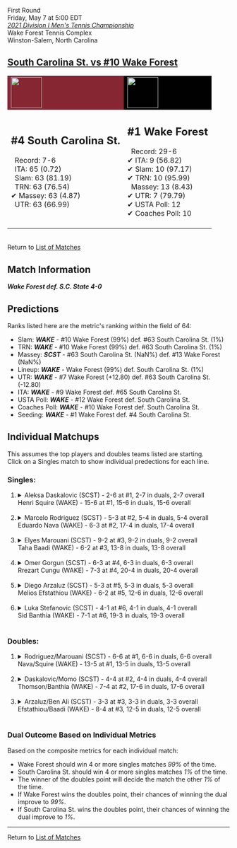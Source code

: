 First Round  
Friday, May 7 at 5:00 EDT  
[*2021 Division I Men's Tennis Championship*](../index.md)  
Wake Forest Tennis Complex  
Winston-Salem, North Carolina  
## [South Carolina St. vs #10 Wake Forest](https://www.ncaa.com/game/5833397)  

<table><tr style="background-color: #d9d9d9 !important"><td style="background-color: #862633 !important"><img src="https://www.ncaa.com/sites/default/files/images/logos/schools/s/south-carolina-st.70.png" width="70" height="70" /></td><td style="background-color: #010101 !important"><img src="https://www.ncaa.com/sites/default/files/images/logos/schools/w/wake-forest.70.png" width="70" height="70" /></td></tr><tr>
<td>  

<h2>#4 South Carolina St.</h2>  
&nbsp; Record: 7-6<br>  
&nbsp; ITA: 65 (0.72)<br>  
&nbsp; Slam: 63 (81.19)<br>  
&nbsp; TRN: 63 (76.54)<br>  
&#10004; Massey: 63 (4.87)<br>  
&nbsp; UTR: 63 (66.99)<br>  
<br>  

</td>
<td>  

<h2>#1 Wake Forest</h2>  
&nbsp; Record: 29-6<br>  
&#10004; ITA: 9 (56.82)<br>  
&#10004; Slam: 10 (97.17)<br>  
&#10004; TRN: 10 (95.99)<br>  
&nbsp; Massey: 13 (8.43)<br>  
&#10004; UTR: 7 (79.79)<br>  
&#10004; USTA Poll: 12<br>  
&#10004; Coaches Poll: 10<br>  
<br>  

</td>
</tr></table>  


<br>Return to [List of Matches](../index.md)  

## Match Information  
***Wake Forest def. S.C. State 4-0***  

## Predictions  

Ranks listed here are the metric's ranking within the field of 64:  
- Slam: ***WAKE*** - #10 Wake Forest (99%) def. #63 South Carolina St. (1%)  
- TRN: ***WAKE*** - #10 Wake Forest (99%) def. #63 South Carolina St. (1%)  
- Massey: ***SCST*** - #63 South Carolina St. (NaN%) def. #13 Wake Forest (NaN%)  
- Lineup: ***WAKE*** - Wake Forest (99%) def. South Carolina St. (1%)  
- UTR: ***WAKE*** - #7 Wake Forest (+12.80) def. #63 South Carolina St. (-12.80)  
- ITA: ***WAKE*** - #9 Wake Forest def. #65 South Carolina St.  
- USTA Poll: ***WAKE*** - #12 Wake Forest def. South Carolina St.  
- Coaches Poll: ***WAKE*** - #10 Wake Forest def. South Carolina St.  
- Seeding: ***WAKE*** - #1 Wake Forest def. #4 South Carolina St.  

## Individual Matchups  
This assumes the top players and doubles teams listed are starting.  
Click on a Singles match to show individual predections for each line.  

### Singles:  

<ol>
<li><details>
<summary markdown="span">Aleksa Daskalovic (SCST) - 2-6 at #1, 2-7 in duals, 2-7 overall<br>Henri Squire (WAKE) - 15-6 at #1, 15-6 in duals, 15-6 overall</summary>
<h4>Predictions</h4><ul>
<li>Composite: <b><i>WAKE</i></b> - Squire (97%) def. Daskalovic (3%)</li>  
<li>Slam: <b><i>WAKE</i></b> - Squire (100%) def. Daskalovic (0%)</li>  
<li>TRN: <b><i>WAKE</i></b> - Squire (100%) def. Daskalovic (0%)</li>  
<li>Massey: <b><i>WAKE</i></b> - Squire (90%) def. Daskalovic (10%)</li>  
<li>UTR: <b><i>WAKE</i></b> - Squire (99%) def. Daskalovic (1%)</li>  
<li>ITA: <b><i>WAKE</i></b> - Squire (38.10) def. Daskalovic (0.00)</li>  
</ul>
</details>&nbsp;</li>
<li><details>
<summary markdown="span">Marcelo Rodriguez (SCST) - 5-3 at #2, 5-4 in duals, 5-4 overall<br>Eduardo Nava (WAKE) - 6-3 at #2, 17-4 in duals, 17-4 overall</summary>
<h4>Predictions</h4><ul>
<li>Composite: <b><i>WAKE</i></b> - Nava (98%) def. Rodriguez (2%)</li>  
<li>Slam: <b><i>WAKE</i></b> - Nava (99%) def. Rodriguez (1%)</li>  
<li>TRN: <b><i>WAKE</i></b> - Nava (99%) def. Rodriguez (1%)</li>  
<li>Massey: <b><i>SCST</i></b> - Rodriguez (NaN%) def. Nava (NaN%)</li>  
<li>UTR: <b><i>WAKE</i></b> - Nava (97%) def. Rodriguez (3%)</li>  
<li>ITA: <b><i>WAKE</i></b> - Nava (19.97) def. Rodriguez (0.00)</li>  
</ul>
</details>&nbsp;</li>
<li><details>
<summary markdown="span">Elyes Marouani (SCST) - 9-2 at #3, 9-2 in duals, 9-2 overall<br>Taha Baadi (WAKE) - 6-2 at #3, 13-8 in duals, 13-8 overall</summary>
<h4>Predictions</h4><ul>
<li>Composite: <b><i>WAKE</i></b> - Baadi (99%) def. Marouani (1%)</li>  
<li>Slam: <b><i>WAKE</i></b> - Baadi (100%) def. Marouani (0%)</li>  
<li>TRN: <b><i>WAKE</i></b> - Baadi (100%) def. Marouani (0%)</li>  
<li>Massey: <b><i>SCST</i></b> - Marouani (NaN%) def. Baadi (NaN%)</li>  
<li>UTR: <b><i>WAKE</i></b> - Baadi (99%) def. Marouani (1%)</li>  
<li>ITA: <b><i>WAKE</i></b> - Baadi (6.71) def. Marouani (1.53)</li>  
</ul>
</details>&nbsp;</li>
<li><details>
<summary markdown="span">Omer Gorgun (SCST) - 6-3 at #4, 6-3 in duals, 6-3 overall<br>Rrezart Cungu (WAKE) - 7-3 at #4, 20-4 in duals, 20-4 overall</summary>
<h4>Predictions</h4><ul>
<li>Composite: <b><i>WAKE</i></b> - Cungu (99%) def. Gorgun (1%)</li>  
<li>Slam: <b><i>WAKE</i></b> - Cungu (99%) def. Gorgun (1%)</li>  
<li>TRN: <b><i>WAKE</i></b> - Cungu (99%) def. Gorgun (1%)</li>  
<li>Massey: <b><i>SCST</i></b> - Gorgun (NaN%) def. Cungu (NaN%)</li>  
<li>UTR: <b><i>WAKE</i></b> - Cungu (98%) def. Gorgun (2%)</li>  
<li>ITA: <b><i>WAKE</i></b> - Cungu (3.35) def. Gorgun (0.00)</li>  
</ul>
</details>&nbsp;</li>
<li><details>
<summary markdown="span">Diego Arzaluz (SCST) - 5-3 at #5, 5-3 in duals, 5-3 overall<br>Melios Efstathiou (WAKE) - 6-2 at #5, 12-6 in duals, 12-6 overall</summary>
<h4>Predictions</h4><ul>
<li>Composite: <b><i>WAKE</i></b> - Efstathiou (97%) def. Arzaluz (3%)</li>  
<li>Slam: <b><i>WAKE</i></b> - Efstathiou (100%) def. Arzaluz (0%)</li>  
<li>TRN: <b><i>WAKE</i></b> - Efstathiou (100%) def. Arzaluz (0%)</li>  
<li>Massey: <b><i>WAKE</i></b> - Efstathiou (90%) def. Arzaluz (10%)</li>  
<li>UTR: <b><i>WAKE</i></b> - Efstathiou (99%) def. Arzaluz (1%)</li>  
<li>ITA: <b><i>WAKE</i></b> - Efstathiou (2.09) def. Arzaluz (0.00)</li>  
</ul>
</details>&nbsp;</li>
<li><details>
<summary markdown="span">Luka Stefanovic (SCST) - 4-1 at #6, 4-1 in duals, 4-1 overall<br>Sid Banthia (WAKE) - 7-1 at #6, 19-3 in duals, 19-3 overall</summary>
<h4>Predictions</h4><ul>
<li>Composite: <b><i>WAKE</i></b> - Banthia (97%) def. Stefanovic (3%)</li>  
<li>Slam: <b><i>WAKE</i></b> - Banthia (100%) def. Stefanovic (0%)</li>  
<li>TRN: <b><i>WAKE</i></b> - Banthia (100%) def. Stefanovic (0%)</li>  
<li>Massey: <b><i>WAKE</i></b> - Banthia (90%) def. Stefanovic (10%)</li>  
<li>UTR: <b><i>WAKE</i></b> - Banthia (99%) def. Stefanovic (1%)</li>  
<li>ITA: <b><i>WAKE</i></b> - Banthia (2.98) def. Stefanovic (0.00)</li>  
</ul>
</details>&nbsp;</li>
</ol>

### Doubles:  

<ol>
<li><details>
<summary markdown="span">Rodriguez/Marouani (SCST) - 6-6 at #1, 6-6 in duals, 6-6 overall<br>Nava/Squire (WAKE) - 13-5 at #1, 13-5 in duals, 13-5 overall</summary>
<br>Sorry, we don't have any metrics for this match
</details>&nbsp;</li>
<li><details>
<summary markdown="span">Daskalovic/Momo (SCST) - 4-4 at #2, 4-4 in duals, 4-4 overall<br>Thomson/Banthia (WAKE) - 7-4 at #2, 17-6 in duals, 17-6 overall</summary>
<br>Sorry, we don't have any metrics for this match
</details>&nbsp;</li>
<li><details>
<summary markdown="span">Arzaluz/Ben Ali (SCST) - 3-3 at #3, 3-3 in duals, 3-3 overall<br>Efstathiou/Baadi (WAKE) - 8-4 at #3, 12-5 in duals, 12-5 overall</summary>
<br>Sorry, we don't have any metrics for this match
</details>&nbsp;</li>
</ol>

### Dual Outcome Based on Individual Metrics  
  
Based on the composite metrics for each individual match:  
- Wake Forest should win 4 or more singles matches _99%_ of the time.  
- South Carolina St. should win 4 or more singles matches _1%_ of the time.  
- The winner of the doubles point will decide the match the other _1%_ of the time.  
- If Wake Forest wins the doubles point, their chances of winning the dual improve to _99%_.  
- If South Carolina St. wins the doubles point, their chances of winning the dual improve to _1%_.  
  
------

Return to [List of Matches](../index.md)  
